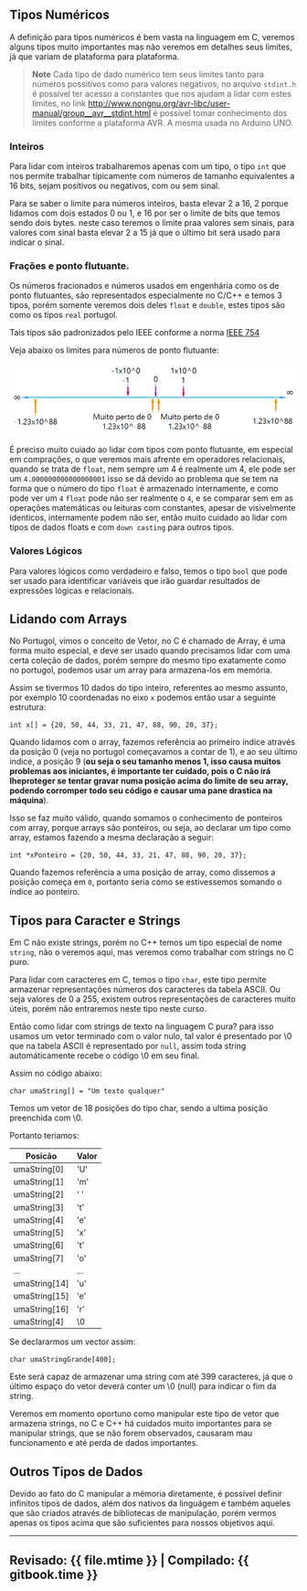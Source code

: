 ## Tipos Numéricos

A definição para tipos numéricos é bem vasta na linguagem em C, veremos alguns tipos muito importantes mas não veremos em detalhes seus limites, já que variam de plataforma para plataforma.

> **Note**
> Cada tipo de dado numérico tem seus limites tanto para números possitivos como para valores negativos, no arquivo ``stdint.h`` é possível ter acesso a constantes que nos ajudam a lidar com estes limites, no link http://www.nongnu.org/avr-libc/user-manual/group__avr__stdint.html é possível tomar conhecimento dos limites conforme a plataforma AVR. A mesma usada no Arduino UNO.

### Inteiros

Para lidar com inteiros trabalharemos apenas com um tipo, o tipo `int` que nos permite trabalhar típicamente com números de tamanho equivalentes a 16 bits, sejam positivos ou negativos, com ou sem sinal.

Para se saber o limite para números inteiros, basta elevar 2 a 16, 2 porque lidamos com dois estados 0 ou 1, e 16 por ser o limite de bits que temos sendo dois bytes. neste caso teremos o limite praa valores sem sinais, para valores com sinal basta elevar 2 a 15 já que o último bit será usado para indicar o sinal.

### Frações e ponto flutuante.

Os números fracionados e números usados em engenhária como os de ponto flutuantes, são representados especialmente no C/C++ e temos 3 tipos, porém somente veremos dois deles `float` e `double`, estes tipos são como os tipos `real` portugol.

Tais típos são padronizados pelo IEEE conforme a norma [IEEE 754](http://steve.hollasch.net/cgindex/coding/ieeefloat.html)

Veja abaixo os limites para números de ponto flutuante:

![Limites para números de ponto flutuante.](imgs/Limites_Ponto_Flutuante.png)

É preciso muito cuiado ao lidar com tipos com ponto flutuante, em especial em comprações, o que veremos mais afrente em operadores relacionais, quando se trata de `float`, nem sempre um 4 é realmente um 4, ele pode ser um `4.000000000000000001` isso se dá devido ao problema que se tem na forma que o número do tipo `float` é armazenado internamente, e como pode ver um `4` `float` pode não ser realmente o `4`, e se comparar sem em as operações matemáticas ou leituras com constantes, apesar de visivelmente identicos, internamente podem não ser, então muito cuidado ao lidar com tipos de dados floats e com `down casting` para outros tipos.

### Valores Lógicos

Para valores lógicos como verdadeiro e falso, temos o tipo `bool` que pode ser usado para identificar variáveis que irão guardar resultados de expressões lógicas e relacionais.

## Lidando com Arrays

No Portugol, vimos o conceito de Vetor, no C é chamado de Array, é uma forma muito especial, e deve ser usado quando precisamos lidar com uma certa coleção de dados, porém sempre do mesmo tipo exatamente como no portugol, podemos usar um array para armazena-los em memória.

Assim se tivermos 10 dados do tipo inteiro, referentes ao mesmo assunto, por exemplo 10 coordenadas no eixo `x` podemos então usar a seguinte estrutura:


```
int x[] = {20, 50, 44, 33, 21, 47, 88, 90, 20, 37};
```

Quando lidamos com o array, fazemos referência ao primeiro indice através da posição 0 (veja no portugol começavamos a contar de 1), e ao seu último indice, a posição 9 (**ou seja o seu tamanho menos 1, isso causa muitos problemas aos iniciantes, é importante ter cuidado, pois o C não irá lheproteger se tentar gravar numa posição acima do limite de seu array, podendo corromper todo seu código e causar uma pane drastica na máquina**).

Isso se faz muito válido, quando somamos o conhecimento de ponteiros com array, porque arrays são ponteiros, ou seja, ao declarar um tipo como array, estamos fazendo a mesma declaração a seguir:

```
int *xPonteiro = {20, 50, 44, 33, 21, 47, 88, 90, 20, 37};
```
Quando fazemos referência a uma posição de array, como dissemos a posição começa em `0`, portanto seria como se estivessemos somando o índice ao ponteiro.

## Tipos para Caracter e Strings

Em C não existe strings, porém no C++ temos um tipo especial de nome `string`, não o veremos aqui, mas veremos como trabalhar com strings no C puro.

Para lidar com caracteres em C, temos o tipo `char`, este tipo permite armazenar representações números dos caracteres da tabela ASCII. Ou seja valores de 0 a 255, existem outros representações de caracteres muito úteis, porém não entraremos neste tipo neste curso.

Então como lidar com strings de texto na linguagem C pura? para isso usamos um vetor terminado com o valor nulo, tal valor é presentado por \0 que na tabela ASCII é representado por `null`, assim toda string automáticamente recebe o código \0 em seu final.

Assim no código abaixo:

```
char umaString[] = "Um texto qualquer"
```

Temos um vetor de 18 posições do tipo char, sendo a ultima posição preenchida com \0.

Portanto teriamos:

| Posicão | Valor |
| --- | --- |
| umaString[0] | 'U' |
| umaString[1] | 'm' |
| umaString[2] | ' ' |
| umaString[3] | 't' |
| umaString[4] | 'e' |
| umaString[5] | 'x' |
| umaString[6] | 't' |
| umaString[7] | 'o' |
| ... | ... |
| umaString[14] | 'u' |
| umaString[15] | 'e' |
| umaString[16] | 'r' |
| umaString[4] | \0 |

Se declararmos um vector assim:

```
char umaStringGrande[400];
```

Este será capaz de armazenar uma string com até 399 caracteres, já que o último espaço do vetor deverá conter um \0 (null) para indicar o fim da string.

Veremos em momento oportuno como manipular este tipo de vetor que armazena strings, no C e C++ há cuidados muito importantes para se manipular strings, que se não forem observados, causaram mau funcionamento e até perda de dados importantes.


## Outros Tipos de Dados

Devido ao fato do C manipular a mémoria diretamente, é possível definir infinitos tipos de dados, além dos nativos da linguágem e também aqueles que são criados através de bibliotecas de manipulação, porém vermos apenas os tipos acima que são suficientes para nossos objetivos aqui.

---
Revisado: {{ file.mtime }} | Compilado: {{ gitbook.time }}
---
